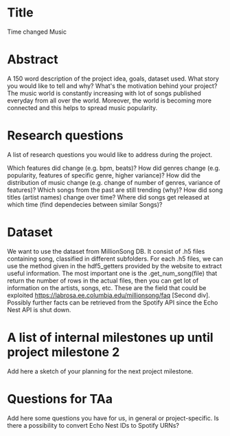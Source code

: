 # Title
Time changed Music

# Abstract
A 150 word description of the project idea, goals, dataset used. What story you would like to tell and why? What's the motivation behind your project?
The music world is constantly increasing with lot of songs published everyday from all over the world. Moreover, the world is becoming more connected and this helps to spread music popularity.


# Research questions
A list of research questions you would like to address during the project. 

Which features did change (e.g. bpm, beats)?
How did genres change (e.g. popularity, features of specific genre, higher variance)?
How did the distribution of music change (e.g. change of number of genres, variance of features)?
Which songs from the past are still trending (why)?
How did song titles (artist names) change over time?
Where did songs get released at which time (find dependecies between similar Songs)?

# Dataset
We want to use the dataset from MillionSong DB.
It consist of .h5 files containing song, classified in different subfolders.
For each .h5 files, we can use the method given in the hdf5_getters provided by the website to extract useful information.
The most important one is the .get_num_song(file) that return the number of rows in the actual files, then you can get lot of information on the artists, songs, etc.
These are the field that could be exploited https://labrosa.ee.columbia.edu/millionsong/faq [Second div].
Possibly further facts can be retrieved from the Spotify API since the Echo Nest API is shut down.

# A list of internal milestones up until project milestone 2
Add here a sketch of your planning for the next project milestone.

# Questions for TAa
Add here some questions you have for us, in general or project-specific.
Is there a possibility to convert Echo Nest IDs to Spotify URNs?
